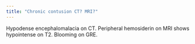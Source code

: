 ```yaml
---
title: "Chronic contusion CT? MRI?"
---
```

Hypodense encephalomalacia on CT. Peripheral hemosiderin on MRI shows hypointense on T2. Blooming on GRE.

